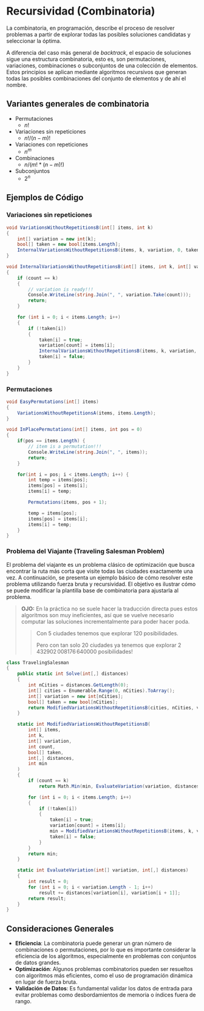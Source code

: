 # Recursividad (Combinatoria)

La combinatoria, en programación, describe el proceso de resolver problemas a partir de explorar todas las posibles soluciones candidatas y seleccionar la óptima.

A diferencia del caso más general de _backtrack_, el espacio de soluciones sigue una estructura combinatoria, esto es, son permutaciones, variaciones, combinaciones o subconjuntos de una colección de elementos. Estos principios se aplican mediante algoritmos recursivos que generan todas las posibles combinaciones del conjunto de elementos y de ahí el nombre.

## Variantes generales de combinatoria

- Permutaciones
    - $n!$
- Variaciones sin repeticiones
    - $n! / (n-m)!$
- Variaciones con repeticiones
    - $n^m$
- Combinaciones
    - $n / (m! * (n-m)! )$
- Subconjuntos
    - $2^n$

## Ejemplos de Código

### Variaciones sin repeticiones

```csharp
void VariationsWithoutRepetitionsB(int[] items, int k)
{
    int[] variation = new int[k];
    bool[] taken = new bool[items.Length];
    InternalVariationsWithoutRepetitionsB(items, k, variation, 0, taken);
}

void InternalVariationsWithoutRepetitionsB(int[] items, int k, int[] variation, int count, bool[] taken)
{
    if (count == k)
    {
        // variation is ready!!!
        Console.WriteLine(string.Join(", ", variation.Take(count)));
        return;
    }

    for (int i = 0; i < items.Length; i++)
    {
        if (!taken[i])
        {
            taken[i] = true;
            variation[count] = items[i];
            InternalVariationsWithoutRepetitionsB(items, k, variation, count + 1, taken);
            taken[i] = false;
        }
    }
}
```

### Permutaciones

```csharp
void EasyPermutations(int[] items)
{
    VariationsWithoutRepetitionsA(items, items.Length);
}
```

```csharp
void InPlacePermutations(int[] items, int pos = 0)
{
    if(pos == items.Length) {
        // item is a permutation!!!
        Console.WriteLine(string.Join(", ", items));
        return;
    }

    for(int i = pos; i < items.Length; i++) {
        int temp = items[pos];
        items[pos] = items[i];
        items[i] = temp;

        Permutations(items, pos + 1);

        temp = items[pos];
        items[pos] = items[i];
        items[i] = temp;
    }
}
```

### Problema del Viajante (Traveling Salesman Problem)
El problema del viajante es un problema clásico de optimización que busca encontrar la ruta más corta que visite todas las ciudades exactamente una vez. A continuación, se presenta un ejemplo básico de cómo resolver este problema utilizando fuerza bruta y recursividad. El objetivo es ilustrar cómo se puede modificar la plantilla base de combinatoria para ajustarla al problema.

> **OJO:** En la práctica no se suele hacer la traducción directa pues estos algoritmos son muy ineficientes, así que se vuelve necesario computar las soluciones incrementalmente para poder hacer poda.
>
>> Con $5$ ciudades tenemos que explorar $120$ posibilidades.
>>
>> Pero con tan solo $20$ ciudades ya tenemos que explorar $2\,432902\,008176\,640000$ posibilidades!

```csharp
class TravelingSalesman
{
    public static int Solve(int[,] distances)
    {
        int nCities = distances.GetLength(0);
        int[] cities = Enumerable.Range(0, nCities).ToArray();
        int[] variation = new int[nCities];
        bool[] taken = new bool[nCities];
        return ModifiedVariationsWithoutRepetitionsB(cities, nCities, variation, 0, taken, distances, int.MaxValue);
    }

    static int ModifiedVariationsWithoutRepetitionsB(
        int[] items,
        int k,
        int[] variation,
        int count,
        bool[] taken,
        int[,] distances,
        int min
    )
    {
        if (count == k)
            return Math.Min(min, EvaluateVariation(variation, distances));

        for (int i = 0; i < items.Length; i++)
        {
            if (!taken[i])
            {
                taken[i] = true;
                variation[count] = items[i];
                min = ModifiedVariationsWithoutRepetitionsB(items, k, variation, count + 1, taken, distances, min);
                taken[i] = false;
            }
        }
        return min;
    }

    static int EvaluateVariation(int[] variation, int[,] distances)
    {
        int result = 0;
        for (int i = 0; i < variation.Length - 1; i++)
            result += distances[variation[i], variation[i + 1]];
        return result;
    }
}
```

## Consideraciones Generales
- **Eficiencia**: La combinatoria puede generar un gran número de combinaciones o permutaciones, por lo que es importante considerar la eficiencia de los algoritmos, especialmente en problemas con conjuntos de datos grandes.
- **Optimización**: Algunos problemas combinatorios pueden ser resueltos con algoritmos más eficientes, como el uso de programación dinámica en lugar de fuerza bruta.
- **Validación de Datos**: Es fundamental validar los datos de entrada para evitar problemas como desbordamientos de memoria o índices fuera de rango.